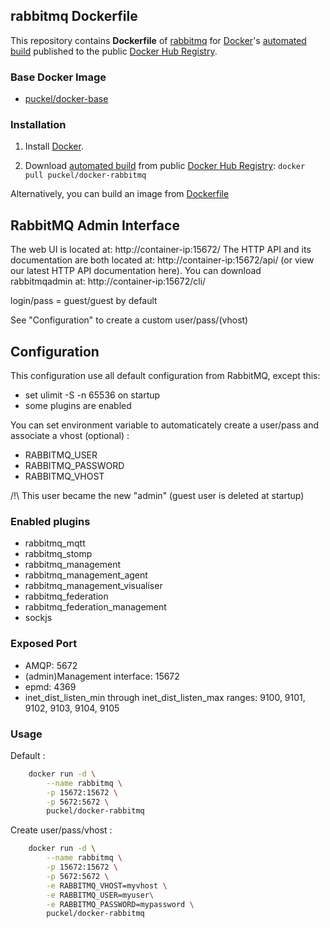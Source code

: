 ## rabbitmq Dockerfile


This repository contains **Dockerfile** of [rabbitmq](http://www.rabbitmq.com/) for [Docker](https://www.docker.com/)'s [automated build](https://registry.hub.docker.com/u/puckel/docker-rabbitmq/) published to the public [Docker Hub Registry](https://registry.hub.docker.com/).


### Base Docker Image

* [puckel/docker-base](https://registry.hub.docker.com/u/puckel/docker-base/)


### Installation

1. Install [Docker](https://www.docker.com/).

2. Download [automated build](https://registry.hub.docker.com/u/puckel/docker-rabbitmq/) from public [Docker Hub Registry](https://registry.hub.docker.com/): `docker pull puckel/docker-rabbitmq`

Alternatively, you can build an image from [Dockerfile](https://github.com/puckel/docker-rabbitmq)

## RabbitMQ Admin Interface

The web UI is located at: http://container-ip:15672/
The HTTP API and its documentation are both located at: http://container-ip:15672/api/ (or view our latest HTTP API documentation here).
You can download rabbitmqadmin at: http://container-ip:15672/cli/

login/pass = guest/guest by default

See "Configuration" to create a custom user/pass/(vhost)

## Configuration

This configuration use all default configuration from RabbitMQ, except this:

- set ulimit -S -n 65536 on startup
- some plugins are enabled

You can set environment variable to automaticately create a user/pass and associate a vhost (optional) :

- RABBITMQ_USER
- RABBITMQ_PASSWORD
- RABBITMQ_VHOST

/!\ This user became the new "admin" (guest user is deleted at startup)

### Enabled plugins

- rabbitmq_mqtt
- rabbitmq_stomp
- rabbitmq_management
- rabbitmq_management_agent
- rabbitmq_management_visualiser
- rabbitmq_federation
- rabbitmq_federation_management
- sockjs

### Exposed Port

- AMQP: 5672
- (admin)Management interface: 15672
- epmd: 4369
- inet_dist_listen_min through inet_dist_listen_max ranges: 9100, 9101, 9102, 9103, 9104, 9105

### Usage

Default :
```bash
    docker run -d \
        --name rabbitmq \
        -p 15672:15672 \
        -p 5672:5672 \
        puckel/docker-rabbitmq
```

Create user/pass/vhost :
```bash
    docker run -d \
        --name rabbitmq \
        -p 15672:15672 \
        -p 5672:5672 \
        -e RABBITMQ_VHOST=myvhost \
        -e RABBITMQ_USER=myuser\
        -e RABBITMQ_PASSWORD=mypassword \
        puckel/docker-rabbitmq
```
